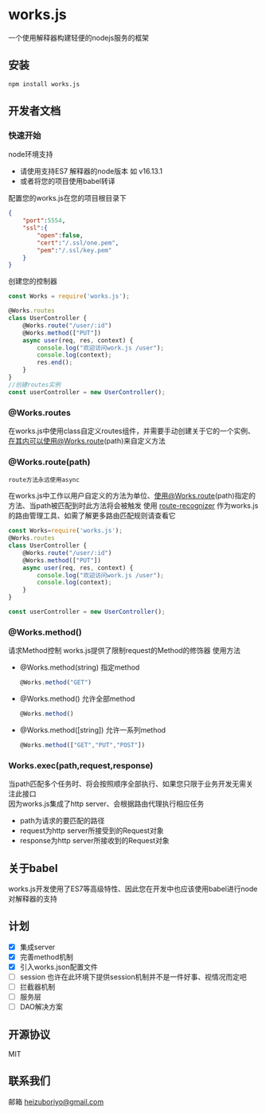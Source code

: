 # works.js

一个使用解释器构建轻便的nodejs服务的框架

## 安装

```bash
npm install works.js
```

## 开发者文档

### 快速开始

node环境支持

* 请使用支持ES7 解释器的node版本 如 v16.13.1
* 或者将您的项目使用babel转译

配置您的works.js在您的项目根目录下

```json
{
    "port":5554,
    "ssl":{
        "open":false,
        "cert":"/.ssl/one.pem",
        "pem":"/.ssl/key.pem"
    }
}
```

创建您的控制器

```js
const Works = require('works.js');

@Works.routes
class UserController {
    @Works.route("/user/:id")
    @Works.method(["PUT"])
    async user(req, res, context) {
        console.log("欢迎访问work.js /user");
        console.log(context);
        res.end();
    }
}
//创建routes实例
const userController = new UserController();
```

### @Works.routes

在works.js中使用class自定义routes组件，并需要手动创建关于它的一个实例、在其内可以使用@Works.route(path)来自定义方法

### @Works.route(path)

`route方法永远使用async`

在works.js中工作以用户自定义的方法为单位、使用@Works.route(path)指定的方法、当path被匹配到时此方法将会被触发
使用 [route-recognizer](https://github.com/tildeio/route-recognizer) 作为works.js的路由管理工具、如需了解更多路由匹配规则请查看它

```js
const Works=require('works.js');
@Works.routes
class UserController {
    @Works.route("/user/:id")
    @Works.method(["PUT"])
    async user(req, res, context) {
        console.log("欢迎访问work.js /user");
        console.log(context);
    }
}

const userController = new UserController();
```

### @Works.method()

请求Method控制
works.js提供了限制request的Method的修饰器
使用方法

* @Works.method(string) 指定method
    ```js
    @Works.method("GET")
    ```
* @Works.method() 允许全部method
    ```js
    @Works.method()
    ```
* @Works.method([string]) 允许一系列method
    ```js
    @Works.method(["GET","PUT","POST"])
    ```

### Works.exec(path,request,response)

当path匹配多个任务时、将会按照顺序全部执行、如果您只限于业务开发无需关注此接口  
因为works.js集成了http server、会根据路由代理执行相应任务

* path为请求的要匹配的路径
* request为http server所接受到的Request对象
* response为http server所接收到的Request对象

## 关于babel

works.js开发使用了ES7等高级特性、因此您在开发中也应该使用babel进行node对解释器的支持

## 计划

* [x] 集成server
* [x] 完善method机制
* [x] 引入works.json配置文件
* [ ] session 也许在此环境下提供session机制并不是一件好事、视情况而定吧
* [ ] 拦截器机制
* [ ] 服务层
* [ ] DAO解决方案

## 开源协议

MIT

## 联系我们

邮箱 heizuboriyo@gmail.com
